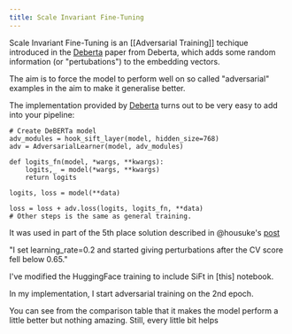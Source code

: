 ```yaml
---
title: Scale Invariant Fine-Tuning
---
```


Scale Invariant Fine-Tuning is an [[Adversarial Training]] techique introduced in the [Deberta](https://arxiv.org/pdf/2006.03654.pdf) paper from Deberta, which adds some random information (or "pertubations") to the embedding vectors.

The aim is to force the model to perform well on so called "adversarial" examples in the aim to make it generalise better.

The implementation provided by [Deberta](https://github.com/microsoft/DeBERTa) turns out to be very easy to add into your pipeline:

```
# Create DeBERTa model
adv_modules = hook_sift_layer(model, hidden_size=768)
adv = AdversarialLearner(model, adv_modules)

def logits_fn(model, *wargs, **kwargs):
    logits,_ = model(*wargs, **kwargs)
    return logits

logits, loss = model(**data)

loss = loss + adv.loss(logits, logits_fn, **data)
# Other steps is the same as general training.
```

It was used in part of the 5th place solution described in @housuke's [post](https://www.kaggle.com/competitions/feedback-prize-effectiveness/discussion/347379)

"I set learning_rate=0.2 and started giving perturbations after the CV score fell below 0.65."

I've modified the HuggingFace training to include SiFt in [this] notebook.

In my implementation, I start adversarial training on the 2nd epoch.

You can see from the comparison table that it makes the model perform a little better but nothing amazing. Still, every little bit helps